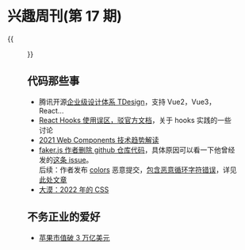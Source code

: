 # 兴趣周刊(第 17 期)


<!--more-->
{{<figure src="https://images.unsplash.com/photo-1635360254568-a8c78d9d5b48?ixlib=rb-1.2.1&ixid=MnwxMjA3fDB8MHxwaG90by1wYWdlfHx8fGVufDB8fHx8&auto=format&fit=crop&w=2342&q=80" title="from unsplash by Moritz Knöringer">}}

## 代码那些事
* 腾讯开源[企业级设计体系 TDesign](https://tdesign.tencent.com/)，支持 Vue2，Vue3，React...
* [React Hooks 使用误区，驳官方文档](https://zhuanlan.zhihu.com/p/450513902)，关于 hooks 实践的一些讨论
* [2021 Web Components 技术趋势解读](https://mp.weixin.qq.com/s/ZWN2LahrOL8ABzjNn8niFA)
* [faker.js 作者删除 github 仓库代码](https://github.com/Marak/faker.js)，具体原因可以看一下他曾经发的[这条 issue](https://web.archive.org/web/20210704022108/https://github.com/Marak/faker.js/issues/1046)。  
后续：作者发布 [colors](https://www.npmjs.com/package/colors) 恶意提交，[包含恶意循环字符错误](https://github.com/Marak/colors.js/commit/074a0f8ed0c31c35d13d28632bd8a049ff136fb6)，详见[此处文章](https://www.bleepingcomputer.com/news/security/dev-corrupts-npm-libs-colors-and-faker-breaking-thousands-of-apps/)
* [大漠：2022 年的 CSS](https://juejin.cn/post/7048260643589193765)

## 不务正业的爱好
* [苹果市值破 3 万亿美元](https://www.36kr.com/p/1556796265090948)

